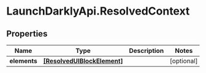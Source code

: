 # LaunchDarklyApi.ResolvedContext

## Properties

Name | Type | Description | Notes
------------ | ------------- | ------------- | -------------
**elements** | [**[ResolvedUIBlockElement]**](ResolvedUIBlockElement.md) |  | [optional] 


